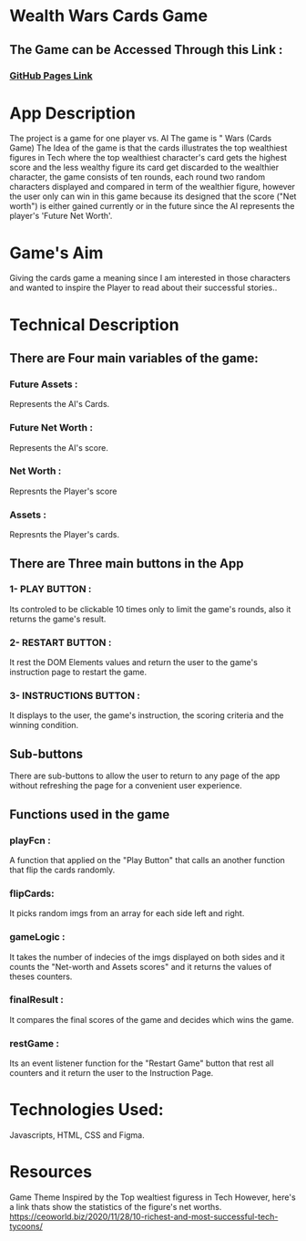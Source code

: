 # Wealth Wars Cards Game

## The Game can be Accessed Through this Link :
### [GitHub Pages Link](https://sharifaaz.github.io/WealthWars-Project1/)



# App Description 

The project is a game for one player vs. AI 
The game is " Wars (Cards Game)
The Idea of the game is that the cards illustrates the top wealthiest figures in Tech where the top wealthiest character's card gets the highest score and the less wealthy figure its card get discarded to the wealthier character, the game consists of ten rounds, each round two random characters displayed and compared in term of the wealthier figure, however the user only can win in this game because its designed that the score ("Net worth") is either gained currently or in the future since the AI represents the player's 'Future Net Worth'. 

# Game's Aim

Giving the cards game a meaning since I am interested in those characters and wanted to inspire the Player to read about their successful stories..

# Technical Description

## There are Four main variables of the game:

### Future Assets : 
Represents the AI's Cards.
### Future Net Worth :
 Represents the AI's score.
### Net Worth : 
Represnts the Player's score
### Assets : 
Represnts the Player's cards.

## There are Three main buttons in the App 

### 1- PLAY BUTTON : 

Its controled to be clickable 10 times only to limit the game's rounds, also it returns the game's result.


### 2- RESTART BUTTON :

It rest the DOM Elements values and return the user to the game's instruction page to restart the game.


### 3- INSTRUCTIONS BUTTON :

It displays to the user, the game's instruction, the scoring criteria and the winning condition.


## Sub-buttons 
There are sub-buttons to allow the user to return to any page of the app without refreshing the page for a convenient user experience.


## Functions used in the game 

### playFcn : 

A function that applied on the "Play Button" that calls an another function that flip the cards randomly.

### flipCards: 

It picks random imgs from an array for each side left and right.

### gameLogic : 

It takes the number of indecies of the imgs displayed on both sides and it counts the "Net-worth and Assets scores" and it returns the values of theses counters.


### finalResult : 

It compares the final scores of the game and decides which wins the game.

### restGame : 

Its an event listener function for the "Restart Game" button that rest all counters and it return the user to the Instruction Page.

# Technologies Used:

Javascripts, HTML, CSS and Figma.

# Resources

Game Theme Inspired by the Top wealtiest figuress in Tech
However, here's a link thats show the statistics of the figure's net worths.
https://ceoworld.biz/2020/11/28/10-richest-and-most-successful-tech-tycoons/



